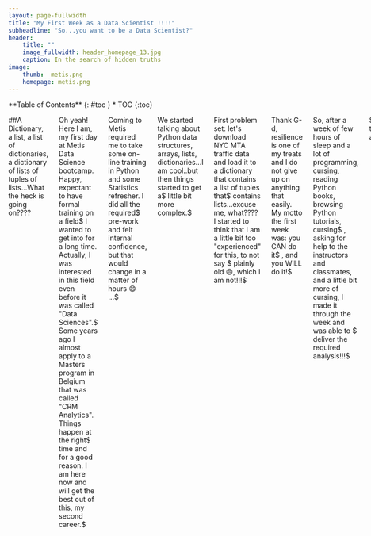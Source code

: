 ```yaml
---
layout: page-fullwidth
title: "My First Week as a Data Scientist !!!!"
subheadline: "So...you want to be a Data Scientist?"
header:
    title: ""
    image_fullwidth: header_homepage_13.jpg
    caption: In the search of hidden truths
image:
    thumb:  metis.png
    homepage: metis.png
---
```

<div class="row">
<div class="medium-4 medium-push-8 columns" markdown="1">
<div class="panel radius" markdown="1">
**Table of Contents**
{: #toc }
*  TOC
{:toc}
</div>
</div><!-- /.medium-4.columns -->

<div class="medium-8 medium-pull-4 columns" markdown="1">

##A Dictionary, a list, a list of dictionaries, a dictionary of lists of tuples of lists...What the heck is going on????

Oh yeah! Here I am, my first day at Metis Data Science bootcamp. Happy, expectant to have formal training on a field$
I wanted to get into for a long time. Actually, I was interested in this field even before it was called "Data Sciences".$
Some years ago I almost apply to a Masters program in Belgium that was called "CRM Analytics". Things happen at the right$
time and for a good reason. I am here now and will get the best out of this, my second career.$ 

Coming to Metis required me to take some on-line training in Python and some Statistics refresher. I did all the required$
pre-work and felt internal confidence, but that would change in a matter of hours :smile: ...$

We started talking about Python data structures, arrays, lists, dictionaries...I am cool..but then things started to get a$
little bit more complex.$

First problem set: let's download NYC MTA traffic data and load it to a dictionary that contains a list of tuples that$
contains lists...excuse me, what???? I started to think that I am a little bit too "experienced" for this, to not say $
plainly old :smile:, which I am not!!!$

Thank G-d, resilience is one of my treats and I do not give up on anything that easily. My motto the first week was: you CAN do it$
, and you WILL do it!$

So, after a week of few hours of sleep and a lot of programming, cursing, reading Python books, browsing Python tutorials, cursing$
, asking for help to the instructors and classmates, and a little bit more of cursing, I made it through the week and was able to $
deliver the required analysis!!!$

Super-proud of the accomplishment!

...things will get better...

Week 2, here I come!




